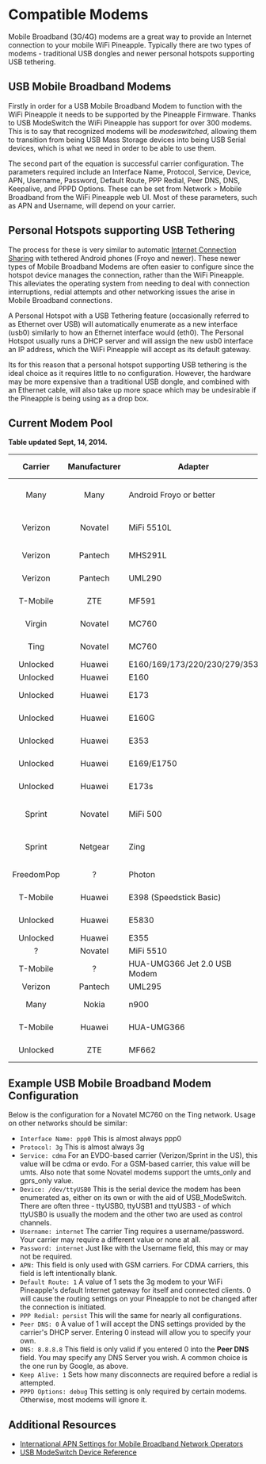 # Compatible Modems

Mobile Broadband (3G/4G) modems are a great way to provide an Internet connection to your mobile WiFi Pineapple. Typically there are two types of modems - traditional USB dongles and newer personal hotspots supporting USB tethering.

## USB Mobile Broadband Modems

Firstly in order for a USB Mobile Broadband Modem to function with the WiFi Pineapple it needs to be supported by the Pineapple Firmware. Thanks to USB ModeSwitch the WiFi Pineapple has support for over 300 modems. This is to say that recognized modems will be *modeswitched*, allowing them to transition from being USB Mass Storage devices into being USB Serial devices, which is what we need in order to be able to use them.

The second part of the equation is successful carrier configuration. The parameters required include an Interface Name, Protocol, Service, Device, APN, Username, Password, Default Route, PPP Redial, Peer DNS, DNS, Keepalive, and PPPD Options. These can be set from Network > Mobile Broadband from the WiFi Pineapple web UI. Most of these parameters, such as APN and Username, will depend on your carrier.

## Personal Hotspots supporting USB Tethering

The process for these is very similar to automatic [Internet Connection Sharing](http://wiki.wifipineapple.com/#!ics.md) with tethered Android phones (Froyo and newer). These newer types of Mobile Broadband Modems are often easier to configure since the hotspot device manages the connection, rather than the WiFi Pineapple. This alleviates the operating system from needing to deal with connection interruptions, redial attempts and other networking issues the arise in Mobile Broadband connections.

A Personal Hotspot with a USB Tethering feature (occasionally referred to as Ethernet over USB) will automatically enumerate as a new interface (usb0) similarly to how an Ethernet interface would (eth0). The Personal Hotspot usually runs a DHCP server and will assign the new usb0 interface an IP address, which the WiFi Pineapple will accept as its default gateway.

Its for this reason that a personal hotspot supporting USB tethering is the ideal choice as it requires little to no configuration. However, the hardware may be more expensive than a traditional USB dongle, and combined with an Ethernet cable, will also take up more space which may be undesirable if the Pineapple is being using as a drop box.


## Current Modem Pool

**Table updated Sept, 14, 2014.**

| Carrier | Manufacturer | Adapter | Speed  | Type | Connection Method | Support | Vendor/Product ID | Notes |
|:--:|:--:|--|:--:|:--:|--|:--:|--|--|
|    Many    |     Many     | Android Froyo or better      | Variable |  Phone  | Device configuration, Ethernet over USB | Confirmed | Various | [OpenWRT USB Tethering doc](http://wiki.openwrt.org/doc/howto/usb.tethering) |
|   Verizon  |    Novatel   | MiFi 5510L                   |    LTE   | HotSpot | Device configuration, Ethernet over USB | unconfirmed |  | [Verizon 5510 Manual -PDF-](http://www.novatelwireless.com/files/4513/6218/1792/UG_MiFi_5510L_VZW__30Jan2013.pdf) |
|   Verizon  |    Pantech   | MHS291L                      |    LTE   | HotSpot | USB_ModeSwitch, Ethernet over USB       | unconfirmed | 10a9:6080 -> 10a9:6085 | [Forum post on tethering](http://www.draisberghof.de/usb_modeswitch/bb/viewtopic.php?f=3&t=1572) |
|   Verizon  |    Pantech   | UML290                       |    LTE   |   USB   | USB_ModeSwitch, dialup                  | unconfirmed | 106c:3b11 -> 106c:3718 |                                                |
|  T-Mobile  |      ZTE     | MF591                        |   HSPA+  |   USB   | USB_ModeSwitch, dialup                  |  confirmed  | 19d2:1523 -> 19d2:1525 |                                                |
|   Virgin   |    Novatel   | MC760                        |   EVDO   |   USB   | USB_ModeSwitch, dialup                  |  confirmed  | 1410:5031 -> 1410:6002 |                                                |
|    Ting    |    Novatel   | MC760                        |   EVDO   |   USB   | USB_ModeSwitch, dialup                  |  confirmed  | 1410:5030 -> 1410:6000 |                                                |
|  Unlocked  |    Huawei    | E160/169/173/220/230/279/353 |   HSDPA  |   USB   | insmod, dialup                          | unconfirmed | many                   | [Hak5 Forum post](https://forums.hak5.org/index.php?/topic/26108-huawei-modems-with-a-pineapple-iv/) |
|  Unlocked  |    Huawei    | E160                         |   HSDPA  |   USB   | insmod, dialup                          |  confirmed  | 12d1:140c              | [Hak5 Forum post](https://forums.hak5.org/index.php?/topic/26108-huawei-modems-with-a-pineapple-iv/) |
|  Unlocked  |    Huawei    | E173                         |   HSDPA  |   USB   | USB_ModeSwitch, dialup                  |  confirmed  | 12d1:1436              | [Hak5 Forum post](https://forums.hak5.org/index.php?/topic/26108-huawei-modems-with-a-pineapple-iv/#entry199704) |
|  Unlocked  |    Huawei    | E160G                        |   HSDPA  |   USB   | USB_ModeSwitch, dialup                  |  confirmed  | 12d1:140c -> 12d1:140c | [Hak5 Forum post](https://forums.hak5.org/index.php?/topic/26108-huawei-modems-with-a-pineapple-iv/#entry199723) |
|  Unlocked  |    Huawei    | E353                         |   HSDPA  |   USB   | USB_ModeSwitch, dialup                  |  confirmed  | 12d1:1f01 -> 12d1:14db | [Hak5 Forum post](https://forums.hak5.org/index.php?/topic/26108-huawei-modems-with-a-pineapple-iv/) |
|  Unlocked  |    Huawei    | E169/E1750                   |   HSDPA  |   USB   | USB_ModeSwitch, dialup                  |  confirmed  | 12d1:1001              | [Hak5 Forum post](https://forums.hak5.org/index.php?/topic/26108-huawei-modems-with-a-pineapple-iv/page-2#entry199996) |
|  Unlocked  |    Huawei    | E173s                        |   HSDPA  |   USB   | USB_ModeSwitch, dialup                  |  confirmed  | 12d1:1c05              | [Hak5 Forum post](https://forums.hak5.org/index.php?/topic/26108-huawei-modems-with-a-pineapple-iv/page-3#entry205986) |
|   Sprint   |    Novatel   | MiFi 500                     |    LTE   |   USB   | Device configuration, Ethernet over USB | unconfirmed |                        | [Sprint MiFi 500 Manual -PDF-](http://shop.sprint.com/global/pdf/user_guides/novatel_wireless/mifi_500_lte/mifi_500_lte_by_novatel_wireless_ug.pdf) |
|   Sprint   |    Netgear   | Zing                         |    LTE   |   USB   | Device configuration, Ethernet over USB | unconfirmed |                        | [Sprint NETGEAR Zing eGuide](http://eguides.sprint.com/support/eguides/netgearzingmobilehotspot/index.html#netgear_zing_mobile_hotspot_ug/making_a_tethered_connection.html#_Making_a_Tethered) |
| FreedomPop |       ?      | Photon                       |   WiMax  |   USB   | Automatic, Ethernet over USB            |  confirmed  | 19f2:1700              |                                                |
|  T-Mobile  |    Huawei    | E398 (Speedstick Basic)      |   HSPA+  |   USB   | USB_ModeSwitch, dialup                  |  confirmed  | 12d1:14fe -> 12d1:1506 | [T-Mobile Speedstick Manual -PDF-](https://www.t-mobile.de/downloads/bedienungsanleitungen-endgeraete/schnellstartanleitung-speedstick-basic.pdf) |
|  Unlocked  |    Huawei    | E5830                        |   HSPA+  |   USB   | USB_ModeSwitch, dialup                  | unconfirmed |                        | [OpenWRT Forum post](https://forum.openwrt.org/viewtopic.php?id=38452) |
|  Unlocked  |    Huawei    | E355                         |   HSPA+  |   USB   | cdc_ncm                                 |  confirmed  |                        | []                                             |
|      ?     |    Novatel   | MiFi 5510                    |    LTE   |   USB   | RNDIS_HOST                              |  confirmed  |                        | [Hak5 Forum post](https://forums.hak5.org/index.php?/topic/32785-usb-tether-to-novatel-5510l/) |
|  T-Mobile  |       ?      | HUA-UMG366 Jet 2.0 USB Modem |   HSPA+  |   USB   | tty                                     |  confirmed  |                        | [Hak5 Forum post](https://forums.hak5.org/index.php?/topic/33037-settings-for-3g4g-radios/) |
|   Verizon  |    Pantech   | UML295                       |    LTE   |   USB   | cdc_ether                               |  confirmed  |                        | [Hak5 Forum post](https://forums.hak5.org/index.php?/topic/33176-modem-verizon-pantech-uml295/) |
|    Many    |     Nokia    | n900                         | Variable |  Phone  | Serial over USB (cdc_acm)               |  confirmed  |                        | needs kmod-usb-acm, then use /dev/ttyACM0 [Hak5 Forum post](https://forums.hak5.org/index.php?/topic/32993-wifi-pineapple-mark-v-3g-managed-modems/?p=246721) |
|  T-Mobile  |    Huawei    | HUA-UMG366                   |    LTE   |   USB   | USB_ModeSwitch, dialup                  |     none    |                        | network.wan2.pppd_options=noauth[Hak5 Forum post] |
|  Unlocked  |      ZTE     | MF662                        |    LTE   |   USB   | USB_ModeSwitch, dialup                  |  confirmed  | 19d2:0017              | `use /dev/ttyUSB1` |

## Example USB Mobile Broadband Modem Configuration

Below is the configuration for a Novatel MC760 on the Ting network. Usage on other networks should be similar:

  + `Interface Name: ppp0`
    This is almost always ppp0
  + `Protocol: 3g`
    This is almost always 3g
  + `Service: cdma`
    For an EVDO-based carrier (Verizon/Sprint in the US), this value will be cdma or evdo.
    For a GSM-based carrier, this value will be umts.
    Also note that some Novatel modems support the umts_only and gprs_only value.
  + `Device: /dev/ttyUSB0`
    This is the serial device the modem has been enumerated as, either on its own or with the aid of USB_ModeSwitch.
    There are often three - ttyUSB0, ttyUSB1 and ttyUSB3 - of which ttyUSB0 is usually the modem and the other two are used as control channels.
  + `Username: internet`
    The carrier Ting requires a username/password. Your carrier may require a different value or none at all.
  + `Password: internet`
    Just like with the Username field, this may or may not be required.
  + `APN:`
    This field is only used with GSM carriers. For CDMA carriers, this field is left intentionally blank.
  + `Default Route: 1`
    A value of 1 sets the 3g modem to your WiFi Pineapple's default Internet gateway for itself and connected clients. 0 will cause the routing settings on your Pineapple to not be changed after the connection is initiated.
  + `PPP Redial: persist`
    This will the same for nearly all configurations.
  + `Peer DNS: 0`
    A value of 1 will accept the DNS settings provided by the carrier's DHCP server.
    Entering 0 instead will allow you to specify your own.
  + `DNS: 8.8.8.8`
    This field is only valid if you entered 0 into the **Peer DNS** field. You may specify any DNS Server you wish. A common choice is the one run by Google, as above.
  + `Keep Alive: 1`
    Sets how many disconnects are required before a redial is attempted.
  + `PPPD Options: debug`
    This setting is only required by certain modems. Otherwise, most modems will ignore it.

## Additional Resources

+ [International APN Settings for Mobile Broadband Network Operators](http://www.hw-group.com/products/HWg-Ares/HWg-Ares_GSM_APN_en.html)
+ [USB ModeSwitch Device Reference](http://www.draisberghof.de/usb_modeswitch/device_reference.txt)